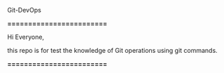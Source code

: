 Git-DevOps

**========================**

Hi Everyone,

this repo is for test the knowledge of Git operations using git commands.

**========================**

